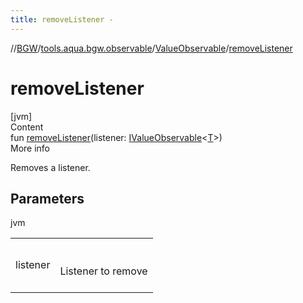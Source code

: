 ```yaml
---
title: removeListener -
---
```

//[BGW](../../../index.md)/[tools.aqua.bgw.observable](../index.md)/[ValueObservable](index.md)/[removeListener](remove-listener.md)



# removeListener  
[jvm]  
Content  
fun [removeListener](remove-listener.md)(listener: [IValueObservable](../-i-value-observable/index.md)<[T](index.md)>)  
More info  


Removes a listener.



## Parameters  
  
jvm  
  
| | |
|---|---|
| <a name="tools.aqua.bgw.observable/ValueObservable/removeListener/#tools.aqua.bgw.observable.IValueObservable[TypeParam(bounds=[kotlin.Any?])]/PointingToDeclaration/"></a>listener| <a name="tools.aqua.bgw.observable/ValueObservable/removeListener/#tools.aqua.bgw.observable.IValueObservable[TypeParam(bounds=[kotlin.Any?])]/PointingToDeclaration/"></a><br><br>Listener to remove<br><br>|
  
  



